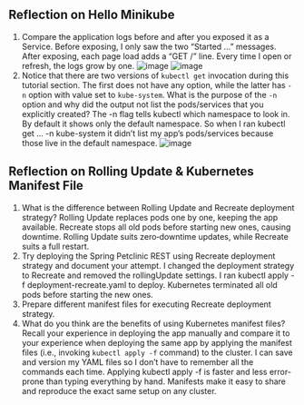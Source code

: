 ## Reflection on Hello Minikube

1. Compare the application logs before and after you exposed it as a Service.
   Before exposing, I only saw the two “Started …” messages. After exposing, each page load adds a “GET /” line. Every time I open or refresh, the logs grow by one.
![image](https://github.com/user-attachments/assets/5be0aa96-2ab6-46d2-96ba-f044202fda40)
![image](https://github.com/user-attachments/assets/0628f4e5-37bd-4fbc-80dd-a4b9186a6393)
2.  Notice that there are two versions of `kubectl get` invocation during this tutorial section. The first does not have any option, while the latter has `-n` option with value set to
`kube-system`. What is the purpose of the `-n` option and why did the output not list the pods/services that you
explicitly created? The -n flag tells kubectl which namespace to look in. By default it shows only the default namespace. So when I ran kubectl get … -n kube-system it didn’t list my app’s pods/services because those live in the default namespace.
![image](https://github.com/user-attachments/assets/7ec19aa6-d107-49a3-8209-21f62a412385)

## Reflection on Rolling Update & Kubernetes Manifest File

1. What is the difference between Rolling Update and Recreate deployment strategy?
Rolling Update replaces pods one by one, keeping the app available. Recreate stops all old pods before starting new ones, causing downtime. Rolling Update suits zero‐downtime updates, while Recreate suits a full restart.
3. Try deploying the Spring Petclinic REST using Recreate deployment strategy and document your attempt.
I changed the deployment strategy to Recreate and removed the rollingUpdate settings. I ran kubectl apply -f deployment-recreate.yaml to deploy. Kubernetes terminated all old pods before starting the new ones.
5. Prepare different manifest files for executing Recreate deployment strategy.
6. What do you think are the benefits of using Kubernetes manifest files? Recall your experience in deploying the app manually and compare it to your experience when deploying the same app by applying the manifest files (i.e., invoking `kubectl apply -f` command) to the cluster.
I can save and version my YAML files so I don’t have to remember all the commands each time. Applying kubectl apply -f is faster and less error-prone than typing everything by hand. Manifests make it easy to share and reproduce the exact same setup on any cluster.






